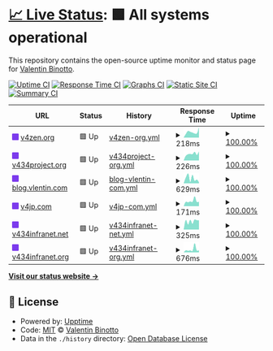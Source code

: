 # [📈 Live Status](https://status.v434project.com): <!--live status--> **🟩 All systems operational**

This repository contains the open-source uptime monitor and status page for [Valentin Binotto](https://v4zen.com).

[![Uptime CI](https://github.com/valentinbinotto/status/workflows/Uptime%20CI/badge.svg)](https://github.com/valentinbinotto/status/actions?query=workflow%3A%22Uptime+CI%22)
[![Response Time CI](https://github.com/valentinbinotto/status/workflows/Response%20Time%20CI/badge.svg)](https://github.com/valentinbinotto/status/actions?query=workflow%3A%22Response+Time+CI%22)
[![Graphs CI](https://github.com/valentinbinotto/status/workflows/Graphs%20CI/badge.svg)](https://github.com/valentinbinotto/status/actions?query=workflow%3A%22Graphs+CI%22)
[![Static Site CI](https://github.com/valentinbinotto/status/workflows/Static%20Site%20CI/badge.svg)](https://github.com/valentinbinotto/status/actions?query=workflow%3A%22Static+Site+CI%22)
[![Summary CI](https://github.com/valentinbinotto/status/workflows/Summary%20CI/badge.svg)](https://github.com/valentinbinotto/status/actions?query=workflow%3A%22Summary+CI%22)

<!--start: status pages-->
<!-- This summary is generated by Upptime (https://github.com/upptime/upptime) -->
<!-- Do not edit this manually, your changes will be overwritten -->
<!-- prettier-ignore -->
| URL | Status | History | Response Time | Uptime |
| --- | ------ | ------- | ------------- | ------ |
| <img alt="" src="https://raw.githubusercontent.com/valentinbinotto/status/master/assets/icon.png" height="13"> [v4zen.org](https://v4zen.org) | 🟩 Up | [v4zen-org.yml](https://github.com/valentinbinotto/status/commits/HEAD/history/v4zen-org.yml) | <details><summary><img alt="Response time graph" src="./graphs/v4zen-org/response-time-week.png" height="20"> 218ms</summary><br><a href="https://status.v434project.org/history/v4zen-org"><img alt="Response time 191" src="https://img.shields.io/endpoint?url=https%3A%2F%2Fraw.githubusercontent.com%2Fvalentinbinotto%2Fstatus%2FHEAD%2Fapi%2Fv4zen-org%2Fresponse-time.json"></a><br><a href="https://status.v434project.org/history/v4zen-org"><img alt="24-hour response time 398" src="https://img.shields.io/endpoint?url=https%3A%2F%2Fraw.githubusercontent.com%2Fvalentinbinotto%2Fstatus%2FHEAD%2Fapi%2Fv4zen-org%2Fresponse-time-day.json"></a><br><a href="https://status.v434project.org/history/v4zen-org"><img alt="7-day response time 218" src="https://img.shields.io/endpoint?url=https%3A%2F%2Fraw.githubusercontent.com%2Fvalentinbinotto%2Fstatus%2FHEAD%2Fapi%2Fv4zen-org%2Fresponse-time-week.json"></a><br><a href="https://status.v434project.org/history/v4zen-org"><img alt="30-day response time 181" src="https://img.shields.io/endpoint?url=https%3A%2F%2Fraw.githubusercontent.com%2Fvalentinbinotto%2Fstatus%2FHEAD%2Fapi%2Fv4zen-org%2Fresponse-time-month.json"></a><br><a href="https://status.v434project.org/history/v4zen-org"><img alt="1-year response time 191" src="https://img.shields.io/endpoint?url=https%3A%2F%2Fraw.githubusercontent.com%2Fvalentinbinotto%2Fstatus%2FHEAD%2Fapi%2Fv4zen-org%2Fresponse-time-year.json"></a></details> | <details><summary><a href="https://status.v434project.org/history/v4zen-org">100.00%</a></summary><a href="https://status.v434project.org/history/v4zen-org"><img alt="All-time uptime 100.00%" src="https://img.shields.io/endpoint?url=https%3A%2F%2Fraw.githubusercontent.com%2Fvalentinbinotto%2Fstatus%2FHEAD%2Fapi%2Fv4zen-org%2Fuptime.json"></a><br><a href="https://status.v434project.org/history/v4zen-org"><img alt="24-hour uptime 100.00%" src="https://img.shields.io/endpoint?url=https%3A%2F%2Fraw.githubusercontent.com%2Fvalentinbinotto%2Fstatus%2FHEAD%2Fapi%2Fv4zen-org%2Fuptime-day.json"></a><br><a href="https://status.v434project.org/history/v4zen-org"><img alt="7-day uptime 100.00%" src="https://img.shields.io/endpoint?url=https%3A%2F%2Fraw.githubusercontent.com%2Fvalentinbinotto%2Fstatus%2FHEAD%2Fapi%2Fv4zen-org%2Fuptime-week.json"></a><br><a href="https://status.v434project.org/history/v4zen-org"><img alt="30-day uptime 100.00%" src="https://img.shields.io/endpoint?url=https%3A%2F%2Fraw.githubusercontent.com%2Fvalentinbinotto%2Fstatus%2FHEAD%2Fapi%2Fv4zen-org%2Fuptime-month.json"></a><br><a href="https://status.v434project.org/history/v4zen-org"><img alt="1-year uptime 100.00%" src="https://img.shields.io/endpoint?url=https%3A%2F%2Fraw.githubusercontent.com%2Fvalentinbinotto%2Fstatus%2FHEAD%2Fapi%2Fv4zen-org%2Fuptime-year.json"></a></details>
| <img alt="" src="https://raw.githubusercontent.com/valentinbinotto/status/master/assets/icon.png" height="13"> [v434project.org](https://v434project.org) | 🟩 Up | [v434project-org.yml](https://github.com/valentinbinotto/status/commits/HEAD/history/v434project-org.yml) | <details><summary><img alt="Response time graph" src="./graphs/v434project-org/response-time-week.png" height="20"> 226ms</summary><br><a href="https://status.v434project.org/history/v434project-org"><img alt="Response time 196" src="https://img.shields.io/endpoint?url=https%3A%2F%2Fraw.githubusercontent.com%2Fvalentinbinotto%2Fstatus%2FHEAD%2Fapi%2Fv434project-org%2Fresponse-time.json"></a><br><a href="https://status.v434project.org/history/v434project-org"><img alt="24-hour response time 302" src="https://img.shields.io/endpoint?url=https%3A%2F%2Fraw.githubusercontent.com%2Fvalentinbinotto%2Fstatus%2FHEAD%2Fapi%2Fv434project-org%2Fresponse-time-day.json"></a><br><a href="https://status.v434project.org/history/v434project-org"><img alt="7-day response time 226" src="https://img.shields.io/endpoint?url=https%3A%2F%2Fraw.githubusercontent.com%2Fvalentinbinotto%2Fstatus%2FHEAD%2Fapi%2Fv434project-org%2Fresponse-time-week.json"></a><br><a href="https://status.v434project.org/history/v434project-org"><img alt="30-day response time 190" src="https://img.shields.io/endpoint?url=https%3A%2F%2Fraw.githubusercontent.com%2Fvalentinbinotto%2Fstatus%2FHEAD%2Fapi%2Fv434project-org%2Fresponse-time-month.json"></a><br><a href="https://status.v434project.org/history/v434project-org"><img alt="1-year response time 196" src="https://img.shields.io/endpoint?url=https%3A%2F%2Fraw.githubusercontent.com%2Fvalentinbinotto%2Fstatus%2FHEAD%2Fapi%2Fv434project-org%2Fresponse-time-year.json"></a></details> | <details><summary><a href="https://status.v434project.org/history/v434project-org">100.00%</a></summary><a href="https://status.v434project.org/history/v434project-org"><img alt="All-time uptime 100.00%" src="https://img.shields.io/endpoint?url=https%3A%2F%2Fraw.githubusercontent.com%2Fvalentinbinotto%2Fstatus%2FHEAD%2Fapi%2Fv434project-org%2Fuptime.json"></a><br><a href="https://status.v434project.org/history/v434project-org"><img alt="24-hour uptime 100.00%" src="https://img.shields.io/endpoint?url=https%3A%2F%2Fraw.githubusercontent.com%2Fvalentinbinotto%2Fstatus%2FHEAD%2Fapi%2Fv434project-org%2Fuptime-day.json"></a><br><a href="https://status.v434project.org/history/v434project-org"><img alt="7-day uptime 100.00%" src="https://img.shields.io/endpoint?url=https%3A%2F%2Fraw.githubusercontent.com%2Fvalentinbinotto%2Fstatus%2FHEAD%2Fapi%2Fv434project-org%2Fuptime-week.json"></a><br><a href="https://status.v434project.org/history/v434project-org"><img alt="30-day uptime 100.00%" src="https://img.shields.io/endpoint?url=https%3A%2F%2Fraw.githubusercontent.com%2Fvalentinbinotto%2Fstatus%2FHEAD%2Fapi%2Fv434project-org%2Fuptime-month.json"></a><br><a href="https://status.v434project.org/history/v434project-org"><img alt="1-year uptime 100.00%" src="https://img.shields.io/endpoint?url=https%3A%2F%2Fraw.githubusercontent.com%2Fvalentinbinotto%2Fstatus%2FHEAD%2Fapi%2Fv434project-org%2Fuptime-year.json"></a></details>
| <img alt="" src="https://raw.githubusercontent.com/valentinbinotto/status/master/assets/icon.png" height="13"> [blog.vlentin.com](https://blog.vlentin.com) | 🟩 Up | [blog-vlentin-com.yml](https://github.com/valentinbinotto/status/commits/HEAD/history/blog-vlentin-com.yml) | <details><summary><img alt="Response time graph" src="./graphs/blog-vlentin-com/response-time-week.png" height="20"> 629ms</summary><br><a href="https://status.v434project.org/history/blog-vlentin-com"><img alt="Response time 555" src="https://img.shields.io/endpoint?url=https%3A%2F%2Fraw.githubusercontent.com%2Fvalentinbinotto%2Fstatus%2FHEAD%2Fapi%2Fblog-vlentin-com%2Fresponse-time.json"></a><br><a href="https://status.v434project.org/history/blog-vlentin-com"><img alt="24-hour response time 129" src="https://img.shields.io/endpoint?url=https%3A%2F%2Fraw.githubusercontent.com%2Fvalentinbinotto%2Fstatus%2FHEAD%2Fapi%2Fblog-vlentin-com%2Fresponse-time-day.json"></a><br><a href="https://status.v434project.org/history/blog-vlentin-com"><img alt="7-day response time 629" src="https://img.shields.io/endpoint?url=https%3A%2F%2Fraw.githubusercontent.com%2Fvalentinbinotto%2Fstatus%2FHEAD%2Fapi%2Fblog-vlentin-com%2Fresponse-time-week.json"></a><br><a href="https://status.v434project.org/history/blog-vlentin-com"><img alt="30-day response time 679" src="https://img.shields.io/endpoint?url=https%3A%2F%2Fraw.githubusercontent.com%2Fvalentinbinotto%2Fstatus%2FHEAD%2Fapi%2Fblog-vlentin-com%2Fresponse-time-month.json"></a><br><a href="https://status.v434project.org/history/blog-vlentin-com"><img alt="1-year response time 555" src="https://img.shields.io/endpoint?url=https%3A%2F%2Fraw.githubusercontent.com%2Fvalentinbinotto%2Fstatus%2FHEAD%2Fapi%2Fblog-vlentin-com%2Fresponse-time-year.json"></a></details> | <details><summary><a href="https://status.v434project.org/history/blog-vlentin-com">100.00%</a></summary><a href="https://status.v434project.org/history/blog-vlentin-com"><img alt="All-time uptime 99.97%" src="https://img.shields.io/endpoint?url=https%3A%2F%2Fraw.githubusercontent.com%2Fvalentinbinotto%2Fstatus%2FHEAD%2Fapi%2Fblog-vlentin-com%2Fuptime.json"></a><br><a href="https://status.v434project.org/history/blog-vlentin-com"><img alt="24-hour uptime 100.00%" src="https://img.shields.io/endpoint?url=https%3A%2F%2Fraw.githubusercontent.com%2Fvalentinbinotto%2Fstatus%2FHEAD%2Fapi%2Fblog-vlentin-com%2Fuptime-day.json"></a><br><a href="https://status.v434project.org/history/blog-vlentin-com"><img alt="7-day uptime 100.00%" src="https://img.shields.io/endpoint?url=https%3A%2F%2Fraw.githubusercontent.com%2Fvalentinbinotto%2Fstatus%2FHEAD%2Fapi%2Fblog-vlentin-com%2Fuptime-week.json"></a><br><a href="https://status.v434project.org/history/blog-vlentin-com"><img alt="30-day uptime 99.94%" src="https://img.shields.io/endpoint?url=https%3A%2F%2Fraw.githubusercontent.com%2Fvalentinbinotto%2Fstatus%2FHEAD%2Fapi%2Fblog-vlentin-com%2Fuptime-month.json"></a><br><a href="https://status.v434project.org/history/blog-vlentin-com"><img alt="1-year uptime 99.97%" src="https://img.shields.io/endpoint?url=https%3A%2F%2Fraw.githubusercontent.com%2Fvalentinbinotto%2Fstatus%2FHEAD%2Fapi%2Fblog-vlentin-com%2Fuptime-year.json"></a></details>
| <img alt="" src="https://raw.githubusercontent.com/valentinbinotto/status/master/assets/icon.png" height="13"> [v4jp.com](https://v4jp.com/uptimetest) | 🟩 Up | [v4jp-com.yml](https://github.com/valentinbinotto/status/commits/HEAD/history/v4jp-com.yml) | <details><summary><img alt="Response time graph" src="./graphs/v4jp-com/response-time-week.png" height="20"> 171ms</summary><br><a href="https://status.v434project.org/history/v4jp-com"><img alt="Response time 335" src="https://img.shields.io/endpoint?url=https%3A%2F%2Fraw.githubusercontent.com%2Fvalentinbinotto%2Fstatus%2FHEAD%2Fapi%2Fv4jp-com%2Fresponse-time.json"></a><br><a href="https://status.v434project.org/history/v4jp-com"><img alt="24-hour response time 146" src="https://img.shields.io/endpoint?url=https%3A%2F%2Fraw.githubusercontent.com%2Fvalentinbinotto%2Fstatus%2FHEAD%2Fapi%2Fv4jp-com%2Fresponse-time-day.json"></a><br><a href="https://status.v434project.org/history/v4jp-com"><img alt="7-day response time 171" src="https://img.shields.io/endpoint?url=https%3A%2F%2Fraw.githubusercontent.com%2Fvalentinbinotto%2Fstatus%2FHEAD%2Fapi%2Fv4jp-com%2Fresponse-time-week.json"></a><br><a href="https://status.v434project.org/history/v4jp-com"><img alt="30-day response time 146" src="https://img.shields.io/endpoint?url=https%3A%2F%2Fraw.githubusercontent.com%2Fvalentinbinotto%2Fstatus%2FHEAD%2Fapi%2Fv4jp-com%2Fresponse-time-month.json"></a><br><a href="https://status.v434project.org/history/v4jp-com"><img alt="1-year response time 335" src="https://img.shields.io/endpoint?url=https%3A%2F%2Fraw.githubusercontent.com%2Fvalentinbinotto%2Fstatus%2FHEAD%2Fapi%2Fv4jp-com%2Fresponse-time-year.json"></a></details> | <details><summary><a href="https://status.v434project.org/history/v4jp-com">100.00%</a></summary><a href="https://status.v434project.org/history/v4jp-com"><img alt="All-time uptime 99.93%" src="https://img.shields.io/endpoint?url=https%3A%2F%2Fraw.githubusercontent.com%2Fvalentinbinotto%2Fstatus%2FHEAD%2Fapi%2Fv4jp-com%2Fuptime.json"></a><br><a href="https://status.v434project.org/history/v4jp-com"><img alt="24-hour uptime 100.00%" src="https://img.shields.io/endpoint?url=https%3A%2F%2Fraw.githubusercontent.com%2Fvalentinbinotto%2Fstatus%2FHEAD%2Fapi%2Fv4jp-com%2Fuptime-day.json"></a><br><a href="https://status.v434project.org/history/v4jp-com"><img alt="7-day uptime 100.00%" src="https://img.shields.io/endpoint?url=https%3A%2F%2Fraw.githubusercontent.com%2Fvalentinbinotto%2Fstatus%2FHEAD%2Fapi%2Fv4jp-com%2Fuptime-week.json"></a><br><a href="https://status.v434project.org/history/v4jp-com"><img alt="30-day uptime 100.00%" src="https://img.shields.io/endpoint?url=https%3A%2F%2Fraw.githubusercontent.com%2Fvalentinbinotto%2Fstatus%2FHEAD%2Fapi%2Fv4jp-com%2Fuptime-month.json"></a><br><a href="https://status.v434project.org/history/v4jp-com"><img alt="1-year uptime 99.93%" src="https://img.shields.io/endpoint?url=https%3A%2F%2Fraw.githubusercontent.com%2Fvalentinbinotto%2Fstatus%2FHEAD%2Fapi%2Fv4jp-com%2Fuptime-year.json"></a></details>
| <img alt="" src="https://raw.githubusercontent.com/valentinbinotto/status/master/assets/icon.png" height="13"> [v434infranet.net](http://v434infranet.net/) | 🟩 Up | [v434infranet-net.yml](https://github.com/valentinbinotto/status/commits/HEAD/history/v434infranet-net.yml) | <details><summary><img alt="Response time graph" src="./graphs/v434infranet-net/response-time-week.png" height="20"> 325ms</summary><br><a href="https://status.v434project.org/history/v434infranet-net"><img alt="Response time 280" src="https://img.shields.io/endpoint?url=https%3A%2F%2Fraw.githubusercontent.com%2Fvalentinbinotto%2Fstatus%2FHEAD%2Fapi%2Fv434infranet-net%2Fresponse-time.json"></a><br><a href="https://status.v434project.org/history/v434infranet-net"><img alt="24-hour response time 359" src="https://img.shields.io/endpoint?url=https%3A%2F%2Fraw.githubusercontent.com%2Fvalentinbinotto%2Fstatus%2FHEAD%2Fapi%2Fv434infranet-net%2Fresponse-time-day.json"></a><br><a href="https://status.v434project.org/history/v434infranet-net"><img alt="7-day response time 325" src="https://img.shields.io/endpoint?url=https%3A%2F%2Fraw.githubusercontent.com%2Fvalentinbinotto%2Fstatus%2FHEAD%2Fapi%2Fv434infranet-net%2Fresponse-time-week.json"></a><br><a href="https://status.v434project.org/history/v434infranet-net"><img alt="30-day response time 273" src="https://img.shields.io/endpoint?url=https%3A%2F%2Fraw.githubusercontent.com%2Fvalentinbinotto%2Fstatus%2FHEAD%2Fapi%2Fv434infranet-net%2Fresponse-time-month.json"></a><br><a href="https://status.v434project.org/history/v434infranet-net"><img alt="1-year response time 280" src="https://img.shields.io/endpoint?url=https%3A%2F%2Fraw.githubusercontent.com%2Fvalentinbinotto%2Fstatus%2FHEAD%2Fapi%2Fv434infranet-net%2Fresponse-time-year.json"></a></details> | <details><summary><a href="https://status.v434project.org/history/v434infranet-net">100.00%</a></summary><a href="https://status.v434project.org/history/v434infranet-net"><img alt="All-time uptime 100.00%" src="https://img.shields.io/endpoint?url=https%3A%2F%2Fraw.githubusercontent.com%2Fvalentinbinotto%2Fstatus%2FHEAD%2Fapi%2Fv434infranet-net%2Fuptime.json"></a><br><a href="https://status.v434project.org/history/v434infranet-net"><img alt="24-hour uptime 100.00%" src="https://img.shields.io/endpoint?url=https%3A%2F%2Fraw.githubusercontent.com%2Fvalentinbinotto%2Fstatus%2FHEAD%2Fapi%2Fv434infranet-net%2Fuptime-day.json"></a><br><a href="https://status.v434project.org/history/v434infranet-net"><img alt="7-day uptime 100.00%" src="https://img.shields.io/endpoint?url=https%3A%2F%2Fraw.githubusercontent.com%2Fvalentinbinotto%2Fstatus%2FHEAD%2Fapi%2Fv434infranet-net%2Fuptime-week.json"></a><br><a href="https://status.v434project.org/history/v434infranet-net"><img alt="30-day uptime 100.00%" src="https://img.shields.io/endpoint?url=https%3A%2F%2Fraw.githubusercontent.com%2Fvalentinbinotto%2Fstatus%2FHEAD%2Fapi%2Fv434infranet-net%2Fuptime-month.json"></a><br><a href="https://status.v434project.org/history/v434infranet-net"><img alt="1-year uptime 100.00%" src="https://img.shields.io/endpoint?url=https%3A%2F%2Fraw.githubusercontent.com%2Fvalentinbinotto%2Fstatus%2FHEAD%2Fapi%2Fv434infranet-net%2Fuptime-year.json"></a></details>
| <img alt="" src="https://raw.githubusercontent.com/valentinbinotto/status/master/assets/icon.png" height="13"> [v434infranet.org](http://v434infranet.org/) | 🟩 Up | [v434infranet-org.yml](https://github.com/valentinbinotto/status/commits/HEAD/history/v434infranet-org.yml) | <details><summary><img alt="Response time graph" src="./graphs/v434infranet-org/response-time-week.png" height="20"> 676ms</summary><br><a href="https://status.v434project.org/history/v434infranet-org"><img alt="Response time 517" src="https://img.shields.io/endpoint?url=https%3A%2F%2Fraw.githubusercontent.com%2Fvalentinbinotto%2Fstatus%2FHEAD%2Fapi%2Fv434infranet-org%2Fresponse-time.json"></a><br><a href="https://status.v434project.org/history/v434infranet-org"><img alt="24-hour response time 465" src="https://img.shields.io/endpoint?url=https%3A%2F%2Fraw.githubusercontent.com%2Fvalentinbinotto%2Fstatus%2FHEAD%2Fapi%2Fv434infranet-org%2Fresponse-time-day.json"></a><br><a href="https://status.v434project.org/history/v434infranet-org"><img alt="7-day response time 676" src="https://img.shields.io/endpoint?url=https%3A%2F%2Fraw.githubusercontent.com%2Fvalentinbinotto%2Fstatus%2FHEAD%2Fapi%2Fv434infranet-org%2Fresponse-time-week.json"></a><br><a href="https://status.v434project.org/history/v434infranet-org"><img alt="30-day response time 530" src="https://img.shields.io/endpoint?url=https%3A%2F%2Fraw.githubusercontent.com%2Fvalentinbinotto%2Fstatus%2FHEAD%2Fapi%2Fv434infranet-org%2Fresponse-time-month.json"></a><br><a href="https://status.v434project.org/history/v434infranet-org"><img alt="1-year response time 517" src="https://img.shields.io/endpoint?url=https%3A%2F%2Fraw.githubusercontent.com%2Fvalentinbinotto%2Fstatus%2FHEAD%2Fapi%2Fv434infranet-org%2Fresponse-time-year.json"></a></details> | <details><summary><a href="https://status.v434project.org/history/v434infranet-org">100.00%</a></summary><a href="https://status.v434project.org/history/v434infranet-org"><img alt="All-time uptime 100.00%" src="https://img.shields.io/endpoint?url=https%3A%2F%2Fraw.githubusercontent.com%2Fvalentinbinotto%2Fstatus%2FHEAD%2Fapi%2Fv434infranet-org%2Fuptime.json"></a><br><a href="https://status.v434project.org/history/v434infranet-org"><img alt="24-hour uptime 100.00%" src="https://img.shields.io/endpoint?url=https%3A%2F%2Fraw.githubusercontent.com%2Fvalentinbinotto%2Fstatus%2FHEAD%2Fapi%2Fv434infranet-org%2Fuptime-day.json"></a><br><a href="https://status.v434project.org/history/v434infranet-org"><img alt="7-day uptime 100.00%" src="https://img.shields.io/endpoint?url=https%3A%2F%2Fraw.githubusercontent.com%2Fvalentinbinotto%2Fstatus%2FHEAD%2Fapi%2Fv434infranet-org%2Fuptime-week.json"></a><br><a href="https://status.v434project.org/history/v434infranet-org"><img alt="30-day uptime 100.00%" src="https://img.shields.io/endpoint?url=https%3A%2F%2Fraw.githubusercontent.com%2Fvalentinbinotto%2Fstatus%2FHEAD%2Fapi%2Fv434infranet-org%2Fuptime-month.json"></a><br><a href="https://status.v434project.org/history/v434infranet-org"><img alt="1-year uptime 100.00%" src="https://img.shields.io/endpoint?url=https%3A%2F%2Fraw.githubusercontent.com%2Fvalentinbinotto%2Fstatus%2FHEAD%2Fapi%2Fv434infranet-org%2Fuptime-year.json"></a></details>

<!--end: status pages-->

[**Visit our status website →**](https://status.v434project.com)

## 📄 License

- Powered by: [Upptime](https://github.com/upptime/upptime)
- Code: [MIT](./LICENSE) © [Valentin Binotto](v4zen.com)
- Data in the `./history` directory: [Open Database License](https://opendatacommons.org/licenses/odbl/1-0/)
